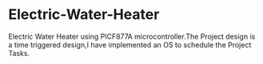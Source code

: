 # Electric-Water-Heater
Electric Water Heater using PICF877A microcontroller.The Project design is a time triggered design,I have implemented an OS to schedule the Project Tasks. 
